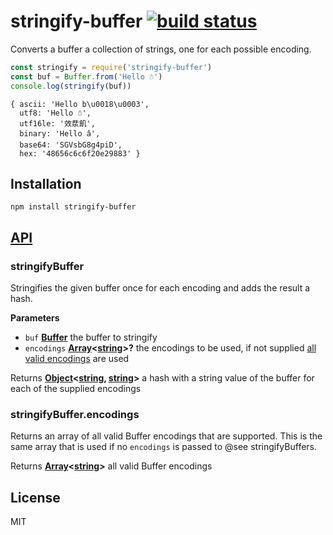 # stringify-buffer [![build status](https://secure.travis-ci.org/thlorenz/stringify-buffer.png)](http://travis-ci.org/thlorenz/stringify-buffer)

Converts a buffer a collection of strings, one for each possible encoding.

```js
const stringify = require('stringify-buffer')
const buf = Buffer.from('Hello ☃')
console.log(stringify(buf))
```

    { ascii: 'Hello b\u0018\u0003',
      utf8: 'Hello ☃',
      utf16le: '效汬⁯飢',
      binary: 'Hello â',
      base64: 'SGVsbG8g4piD',
      hex: '48656c6c6f20e29883' }

## Installation

    npm install stringify-buffer

## [API](https://thlorenz.github.io/stringify-buffer)

<!-- Generated by documentation.js. Update this documentation by updating the source code. -->

### stringifyBuffer

Stringifies the given buffer once for each encoding and adds
the result a hash.

**Parameters**

-   `buf` **[Buffer](https://nodejs.org/api/buffer.html)** the buffer to stringify
-   `encodings` **[Array](https://developer.mozilla.org/en-US/docs/Web/JavaScript/Reference/Global_Objects/Array)&lt;[string](https://developer.mozilla.org/en-US/docs/Web/JavaScript/Reference/Global_Objects/String)>?** the encodings to be used, if not supplied [all valid
    encodings](https://nodejs.org/api/buffer.html#buffer_buffers_and_character_encodings) are used

Returns **[Object](https://developer.mozilla.org/en-US/docs/Web/JavaScript/Reference/Global_Objects/Object)&lt;[string](https://developer.mozilla.org/en-US/docs/Web/JavaScript/Reference/Global_Objects/String), [string](https://developer.mozilla.org/en-US/docs/Web/JavaScript/Reference/Global_Objects/String)>** a hash with a string value of the buffer for each of the supplied encodings

### stringifyBuffer.encodings

Returns an array of all valid Buffer encodings that are supported.
This is the same array that is used if no `encodings` is passed to @see stringifyBuffers.

Returns **[Array](https://developer.mozilla.org/en-US/docs/Web/JavaScript/Reference/Global_Objects/Array)&lt;[string](https://developer.mozilla.org/en-US/docs/Web/JavaScript/Reference/Global_Objects/String)>** all valid Buffer encodings

## License

MIT
